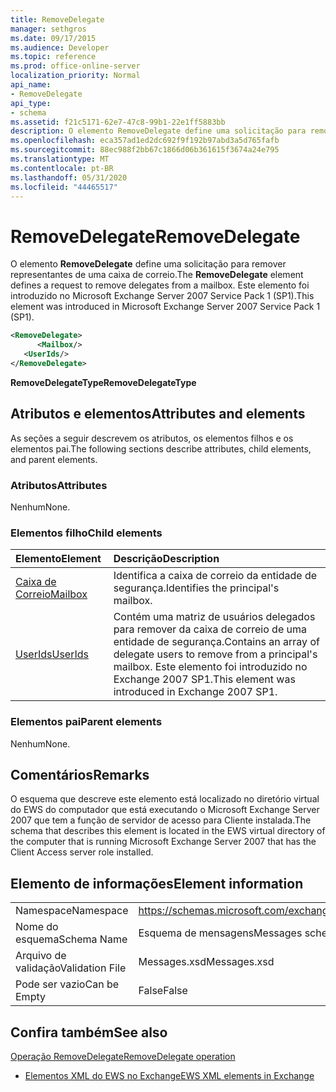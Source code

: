 ```yaml
---
title: RemoveDelegate
manager: sethgros
ms.date: 09/17/2015
ms.audience: Developer
ms.topic: reference
ms.prod: office-online-server
localization_priority: Normal
api_name:
- RemoveDelegate
api_type:
- schema
ms.assetid: f21c5171-62e7-47c8-99b1-22e1ff5883bb
description: O elemento RemoveDelegate define uma solicitação para remover representantes de uma caixa de correio. Este elemento foi introduzido no Microsoft Exchange Server 2007 Service Pack 1 (SP1).
ms.openlocfilehash: eca357ad1ed2dc692f9f192b97abd3a5d765fafb
ms.sourcegitcommit: 88ec988f2bb67c1866d06b361615f3674a24e795
ms.translationtype: MT
ms.contentlocale: pt-BR
ms.lasthandoff: 05/31/2020
ms.locfileid: "44465517"
---
```

# <a name="removedelegate"></a><span data-ttu-id="08f58-104">RemoveDelegate</span><span class="sxs-lookup"><span data-stu-id="08f58-104">RemoveDelegate</span></span>

<span data-ttu-id="08f58-105">O elemento **RemoveDelegate** define uma solicitação para remover representantes de uma caixa de correio.</span><span class="sxs-lookup"><span data-stu-id="08f58-105">The **RemoveDelegate** element defines a request to remove delegates from a mailbox.</span></span> <span data-ttu-id="08f58-106">Este elemento foi introduzido no Microsoft Exchange Server 2007 Service Pack 1 (SP1).</span><span class="sxs-lookup"><span data-stu-id="08f58-106">This element was introduced in Microsoft Exchange Server 2007 Service Pack 1 (SP1).</span></span> 
  
```xml
<RemoveDelegate>
      <Mailbox/>
   <UserIds/>
</RemoveDelegate>
```

 <span data-ttu-id="08f58-107">**RemoveDelegateType**</span><span class="sxs-lookup"><span data-stu-id="08f58-107">**RemoveDelegateType**</span></span>
## <a name="attributes-and-elements"></a><span data-ttu-id="08f58-108">Atributos e elementos</span><span class="sxs-lookup"><span data-stu-id="08f58-108">Attributes and elements</span></span>

<span data-ttu-id="08f58-109">As seções a seguir descrevem os atributos, os elementos filhos e os elementos pai.</span><span class="sxs-lookup"><span data-stu-id="08f58-109">The following sections describe attributes, child elements, and parent elements.</span></span>
  
### <a name="attributes"></a><span data-ttu-id="08f58-110">Atributos</span><span class="sxs-lookup"><span data-stu-id="08f58-110">Attributes</span></span>

<span data-ttu-id="08f58-111">Nenhum</span><span class="sxs-lookup"><span data-stu-id="08f58-111">None.</span></span>
  
### <a name="child-elements"></a><span data-ttu-id="08f58-112">Elementos filho</span><span class="sxs-lookup"><span data-stu-id="08f58-112">Child elements</span></span>

|<span data-ttu-id="08f58-113">**Elemento**</span><span class="sxs-lookup"><span data-stu-id="08f58-113">**Element**</span></span>|<span data-ttu-id="08f58-114">**Descrição**</span><span class="sxs-lookup"><span data-stu-id="08f58-114">**Description**</span></span>|
|:-----|:-----|
|[<span data-ttu-id="08f58-115">Caixa de Correio</span><span class="sxs-lookup"><span data-stu-id="08f58-115">Mailbox</span></span>](mailbox.md) <br/> |<span data-ttu-id="08f58-116">Identifica a caixa de correio da entidade de segurança.</span><span class="sxs-lookup"><span data-stu-id="08f58-116">Identifies the principal's mailbox.</span></span>  <br/> |
|[<span data-ttu-id="08f58-117">UserIds</span><span class="sxs-lookup"><span data-stu-id="08f58-117">UserIds</span></span>](userids.md) <br/> |<span data-ttu-id="08f58-118">Contém uma matriz de usuários delegados para remover da caixa de correio de uma entidade de segurança.</span><span class="sxs-lookup"><span data-stu-id="08f58-118">Contains an array of delegate users to remove from a principal's mailbox.</span></span> <span data-ttu-id="08f58-119">Este elemento foi introduzido no Exchange 2007 SP1.</span><span class="sxs-lookup"><span data-stu-id="08f58-119">This element was introduced in Exchange 2007 SP1.</span></span>  <br/> |
   
### <a name="parent-elements"></a><span data-ttu-id="08f58-120">Elementos pai</span><span class="sxs-lookup"><span data-stu-id="08f58-120">Parent elements</span></span>

<span data-ttu-id="08f58-121">Nenhum</span><span class="sxs-lookup"><span data-stu-id="08f58-121">None.</span></span>
  
## <a name="remarks"></a><span data-ttu-id="08f58-122">Comentários</span><span class="sxs-lookup"><span data-stu-id="08f58-122">Remarks</span></span>

<span data-ttu-id="08f58-123">O esquema que descreve este elemento está localizado no diretório virtual do EWS do computador que está executando o Microsoft Exchange Server 2007 que tem a função de servidor de acesso para Cliente instalada.</span><span class="sxs-lookup"><span data-stu-id="08f58-123">The schema that describes this element is located in the EWS virtual directory of the computer that is running Microsoft Exchange Server 2007 that has the Client Access server role installed.</span></span>
  
## <a name="element-information"></a><span data-ttu-id="08f58-124">Elemento de informações</span><span class="sxs-lookup"><span data-stu-id="08f58-124">Element information</span></span>

|||
|:-----|:-----|
|<span data-ttu-id="08f58-125">Namespace</span><span class="sxs-lookup"><span data-stu-id="08f58-125">Namespace</span></span>  <br/> |https://schemas.microsoft.com/exchange/services/2006/messages  <br/> |
|<span data-ttu-id="08f58-126">Nome do esquema</span><span class="sxs-lookup"><span data-stu-id="08f58-126">Schema Name</span></span>  <br/> |<span data-ttu-id="08f58-127">Esquema de mensagens</span><span class="sxs-lookup"><span data-stu-id="08f58-127">Messages schema</span></span>  <br/> |
|<span data-ttu-id="08f58-128">Arquivo de validação</span><span class="sxs-lookup"><span data-stu-id="08f58-128">Validation File</span></span>  <br/> |<span data-ttu-id="08f58-129">Messages.xsd</span><span class="sxs-lookup"><span data-stu-id="08f58-129">Messages.xsd</span></span>  <br/> |
|<span data-ttu-id="08f58-130">Pode ser vazio</span><span class="sxs-lookup"><span data-stu-id="08f58-130">Can be Empty</span></span>  <br/> |<span data-ttu-id="08f58-131">False</span><span class="sxs-lookup"><span data-stu-id="08f58-131">False</span></span>  <br/> |
   
## <a name="see-also"></a><span data-ttu-id="08f58-132">Confira também</span><span class="sxs-lookup"><span data-stu-id="08f58-132">See also</span></span>



[<span data-ttu-id="08f58-133">Operação RemoveDelegate</span><span class="sxs-lookup"><span data-stu-id="08f58-133">RemoveDelegate operation</span></span>](removedelegate-operation.md)


- [<span data-ttu-id="08f58-134">Elementos XML do EWS no Exchange</span><span class="sxs-lookup"><span data-stu-id="08f58-134">EWS XML elements in Exchange</span></span>](ews-xml-elements-in-exchange.md)

